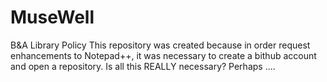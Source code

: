 # MuseWell
B&amp;A Library Policy
This repository was created because in order request enhancements to Notepad++, it was necessary to create a bithub account and open a repository. Is all this REALLY necessary? Perhaps ....
